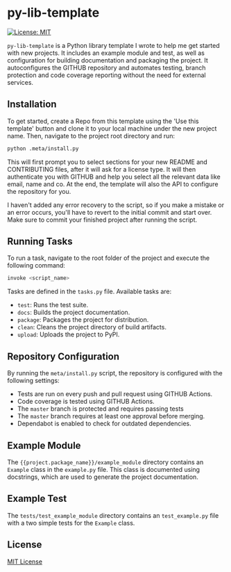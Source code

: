 # py-lib-template

[![License: MIT](https://img.shields.io/badge/license-MIT-blue.svg)](http://unlicense.org/)

`py-lib-template` is a Python library template I wrote to help me get started with new projects.
It includes an example module and test, as well as configuration for building documentation and packaging the project.
It autoconfigures the GITHUB repository and automates testing, branch protection and code coverage reporting without the need for external services.

## Installation

To get started, create a Repo from this template using the 'Use this template' button and clone it to your local machine under the new project name.
Then, navigate to the project root directory and run:

```bash
python .meta/install.py
```

This will first prompt you to select sections for your new README and CONTRIBUTING files, after it will ask for a license type.
It will then authenticate you with GITHUB and help you select all the relevant data like email, name and co.
At the end, the template will also the API to configure the repository for you.

I haven't added any error recovery to the script, so if you make a mistake or an error occurs, you'll have to revert to the initial commit and start over.
Make sure to commit your finished project after running the script.

## Running Tasks

To run a task, navigate to the root folder of the project and execute the following command:

```bash
invoke <script_name>
```

Tasks are defined in the `tasks.py` file.
Available tasks are:

- `test`: Runs the test suite.
- `docs`: Builds the project documentation.
- `package`: Packages the project for distribution.
- `clean`: Cleans the project directory of build artifacts.
- `upload`: Uploads the project to PyPI.

## Repository Configuration

By running the `meta/install.py` script, the repository is configured with the following settings:

- Tests are run on every push and pull request using GITHUB Actions.
- Code coverage is tested using GITHUB Actions.
- The `master` branch is protected and requires passing tests
- The `master` branch requires at least one approval before merging.
- Dependabot is enabled to check for outdated dependencies.

## Example Module

The `{{project.package_name}}/example_module` directory contains an `Example` class in the `example.py` file. This class is documented using docstrings, which are used to generate the project documentation.

## Example Test

The `tests/test_example_module` directory contains an `test_example.py` file with a two simple tests for the `Example` class.

## License

[MIT License](LICENSE)
